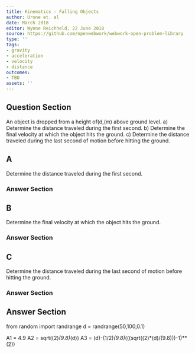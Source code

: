 ```yaml
---
title: Kinematics - Falling Objects
author: Urone et. al
date: March 2018
editor: Wynne Reichheld, 22 June 2018
source: https://github.com/openwebwork/webwork-open-problem-library
type: ''
tags:
- gravity
- acceleration
- velocity
- distance
outcomes:
- TBD
assets: ''
---
```


## Question Section 

An object is dropped from a height of(d,(m) above ground level.
a) Determine the distance traveled during the first second.
b) Determine the final velocity at which the object hits the ground.
c) Determine the distance traveled during the last second of motion before hitting the ground.
## A
Determine the distance traveled during the first second.
### Answer Section
## B
Determine the final velocity at which the object hits the ground.
### Answer Section
## C
Determine the distance traveled during the last second of motion before hitting the ground.
### Answer Section


## Answer Section

from random import randrange
d = randrange(50,100,0.1)

A1 = 4.9
A2 = sqrt((2)*(9.8)*(d))
A3 = (d)-(1/2)*(9.8)*(((sqrt((2)*(d)/(9.8)))-1)**(2))